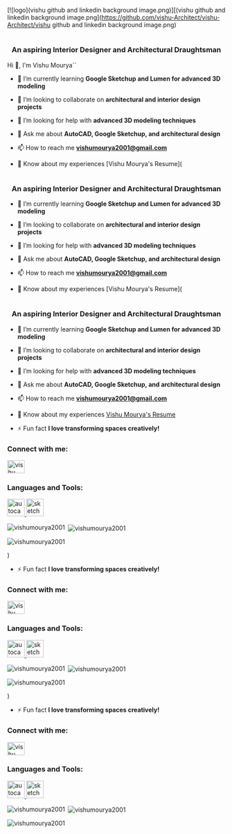 [![logo](vishu github and linkedin background image.png)][(vishu github and linkedin background image.png](https://github.com/vishu-Architect/vishu-Architect/vishu github and linkedin background image.png)
<h1 align="center"> </h1>
<h3 align="center">An aspiring Interior Designer and Architectural Draughtsman</h3>
                                    Hi 👋, I'm Vishu Mourya``

- 🌱 I’m currently learning **Google Sketchup and Lumen for advanced 3D modeling**

- 👯 I’m looking to collaborate on **architectural and interior design projects**

- 🤝 I’m looking for help with **advanced 3D modeling techniques**

- 💬 Ask me about **AutoCAD, Google Sketchup, and architectural design**

- 📫 How to reach me **vishumourya2001@gmail.com**

- 📄 Know about my experiences [Vishu Mourya's Resume](<h1 align="center"> </h1>
<h3 align="center">An aspiring Interior Designer and Architectural Draughtsman</h3>

- 🌱 I’m currently learning **Google Sketchup and Lumen for advanced 3D modeling**

- 👯 I’m looking to collaborate on **architectural and interior design projects**

- 🤝 I’m looking for help with **advanced 3D modeling techniques**

- 💬 Ask me about **AutoCAD, Google Sketchup, and architectural design**

- 📫 How to reach me **vishumourya2001@gmail.com**

- 📄 Know about my experiences [Vishu Mourya's Resume](<h1 align="center"> </h1>
<h3 align="center">An aspiring Interior Designer and Architectural Draughtsman</h3>

- 🌱 I’m currently learning **Google Sketchup and Lumen for advanced 3D modeling**

- 👯 I’m looking to collaborate on **architectural and interior design projects**

- 🤝 I’m looking for help with **advanced 3D modeling techniques**

- 💬 Ask me about **AutoCAD, Google Sketchup, and architectural design**

- 📫 How to reach me **vishumourya2001@gmail.com**

- 📄 Know about my experiences [Vishu Mourya's Resume](https://www.canva.com/design/DAGEQR6DHfA/-7uzgANLsOya9qKtr3rpOg/view?utm_content=DAGEQR6DHfA&utm_campaign=designshare&utm_medium=link&utm_source=editor)

- ⚡ Fun fact **I love transforming spaces creatively!**

<h3 align="left">Connect with me:</h3>
<p align="left">
<a href="https://www.linkedin.com/in/vishu-mourya-interior-designer/" target="blank"><img align="center" src="https://raw.githubusercontent.com/rahuldkjain/github-profile-readme-generator/master/src/images/icons/Social/linked-in-alt.svg" alt="vishu mourya" height="30" width="40" /></a>
</p>

<h3 align="left">Languages and Tools:</h3>
<p align="left"> 
<a href="https://www.autodesk.com/products/autocad/overview" target="_blank" rel="noreferrer"> <img src="https://www.vectorlogo.zone/logos/autodesk/autodesk-ar21.svg" alt="autocad" width="40" height="40"/> </a> 
<a href="https://www.sketchup.com" target="_blank" rel="noreferrer"> <img src="https://www.vectorlogo.zone/logos/sketchup/sketchup-icon.svg" alt="sketchup" width="40" height="40"/> </a>
</p>

<p><img align="left" src="https://github-readme-stats.vercel.app/api/top-langs?username=vishumourya2001&show_icons=true&locale=en&layout=compact" alt="vishumourya2001" /></p>

<p>&nbsp;<img align="center" src="https://github-readme-stats.vercel.app/api?username=vishumourya2001&show_icons=true&locale=en" alt="vishumourya2001" /></p>

<p><img align="center" src="https://github-readme-streak-stats.herokuapp.com/?user=vishumourya2001&" alt="vishumourya2001" /></p>
)

- ⚡ Fun fact **I love transforming spaces creatively!**

<h3 align="left">Connect with me:</h3>
<p align="left">
<a href="https://www.linkedin.com/in/vishu-mourya-interior-designer/" target="blank"><img align="center" src="https://raw.githubusercontent.com/rahuldkjain/github-profile-readme-generator/master/src/images/icons/Social/linked-in-alt.svg" alt="vishu mourya" height="30" width="40" /></a>
</p>

<h3 align="left">Languages and Tools:</h3>
<p align="left"> 
<a href="https://www.autodesk.com/products/autocad/overview" target="_blank" rel="noreferrer"> <img src="https://www.vectorlogo.zone/logos/autodesk/autodesk-ar21.svg" alt="autocad" width="40" height="40"/> </a> 
<a href="https://www.sketchup.com" target="_blank" rel="noreferrer"> <img src="https://www.vectorlogo.zone/logos/sketchup/sketchup-icon.svg" alt="sketchup" width="40" height="40"/> </a>
</p>

<p><img align="left" src="https://github-readme-stats.vercel.app/api/top-langs?username=vishumourya2001&show_icons=true&locale=en&layout=compact" alt="vishumourya2001" /></p>

<p>&nbsp;<img align="center" src="https://github-readme-stats.vercel.app/api?username=vishumourya2001&show_icons=true&locale=en" alt="vishumourya2001" /></p>

<p><img align="center" src="https://github-readme-streak-stats.herokuapp.com/?user=vishumourya2001&" alt="vishumourya2001" /></p>
)

- ⚡ Fun fact **I love transforming spaces creatively!**

<h3 align="left">Connect with me:</h3>
<p align="left">
<a href="https://www.linkedin.com/in/vishu-mourya-interior-designer/" target="blank"><img align="center" src="https://raw.githubusercontent.com/rahuldkjain/github-profile-readme-generator/master/src/images/icons/Social/linked-in-alt.svg" alt="vishu mourya" height="30" width="40" /></a>
</p>

<h3 align="left">Languages and Tools:</h3>
<p align="left"> 
<a href="https://www.autodesk.com/products/autocad/overview" target="_blank" rel="noreferrer"> <img src="https://www.vectorlogo.zone/logos/autodesk/autodesk-ar21.svg" alt="autocad" width="40" height="40"/> </a> 
<a href="https://www.sketchup.com" target="_blank" rel="noreferrer"> <img src="https://www.vectorlogo.zone/logos/sketchup/sketchup-icon.svg" alt="sketchup" width="40" height="40"/> </a>
</p>

<p><img align="left" src="https://github-readme-stats.vercel.app/api/top-langs?username=vishumourya2001&show_icons=true&locale=en&layout=compact" alt="vishumourya2001" /></p>

<p>&nbsp;<img align="center" src="https://github-readme-stats.vercel.app/api?username=vishumourya2001&show_icons=true&locale=en" alt="vishumourya2001" /></p>

<p><img align="center" src="https://github-readme-streak-stats.herokuapp.com/?user=vishumourya2001&" alt="vishumourya2001" /></p>

